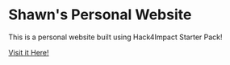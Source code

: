 # Shawn's Personal Website

This is a personal website built using Hack4Impact Starter Pack!

[Visit it Here!](https://sgill33.github.io)
